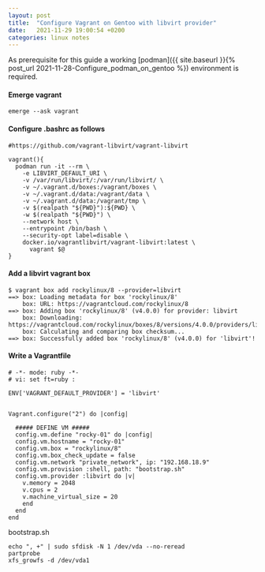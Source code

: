 ```yaml
---
layout: post
title:  "Configure Vagrant on Gentoo with libvirt provider"
date:   2021-11-29 19:00:54 +0200
categories: linux notes
---
```


As prerequisite for this guide a working [podman]({{ site.baseurl }}{% post_url  2021-11-28-Configure_podman_on_gentoo %}) environment is required.

#### Emerge vagrant

```
emerge --ask vagrant
```

#### Configure .bashrc as follows

```
#https://github.com/vagrant-libvirt/vagrant-libvirt

vagrant(){
  podman run -it --rm \
    -e LIBVIRT_DEFAULT_URI \
    -v /var/run/libvirt/:/var/run/libvirt/ \
    -v ~/.vagrant.d/boxes:/vagrant/boxes \
    -v ~/.vagrant.d/data:/vagrant/data \
    -v ~/.vagrant.d/data:/vagrant/tmp \
    -v $(realpath "${PWD}"):${PWD} \
    -w $(realpath "${PWD}") \
    --network host \
    --entrypoint /bin/bash \
    --security-opt label=disable \
    docker.io/vagrantlibvirt/vagrant-libvirt:latest \
      vagrant $@
}
```

#### Add a libvirt vagrant box

```
$ vagrant box add rockylinux/8 --provider=libvirt
==> box: Loading metadata for box 'rockylinux/8'
    box: URL: https://vagrantcloud.com/rockylinux/8
==> box: Adding box 'rockylinux/8' (v4.0.0) for provider: libvirt
    box: Downloading: https://vagrantcloud.com/rockylinux/boxes/8/versions/4.0.0/providers/libvirt.box
    box: Calculating and comparing box checksum...
==> box: Successfully added box 'rockylinux/8' (v4.0.0) for 'libvirt'!
```

#### Write a Vagrantfile

```
# -*- mode: ruby -*-
# vi: set ft=ruby :

ENV['VAGRANT_DEFAULT_PROVIDER'] = 'libvirt'


Vagrant.configure("2") do |config|

  ##### DEFINE VM #####
  config.vm.define "rocky-01" do |config|
  config.vm.hostname = "rocky-01"
  config.vm.box = "rockylinux/8"
  config.vm.box_check_update = false
  config.vm.network "private_network", ip: "192.168.18.9"
  config.vm.provision :shell, path: "bootstrap.sh"
  config.vm.provider :libvirt do |v|
    v.memory = 2048
    v.cpus = 2
    v.machine_virtual_size = 20
    end
  end
end
```

bootstrap.sh

```
echo ", +" | sudo sfdisk -N 1 /dev/vda --no-reread
partprobe
xfs_growfs -d /dev/vda1
```
